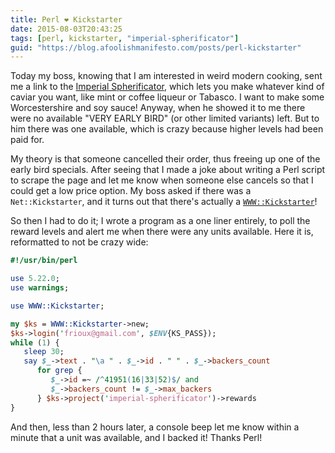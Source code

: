 ```yaml
---
title: Perl ❤ Kickstarter
date: 2015-08-03T20:43:25
tags: [perl, kickstarter, "imperial-spherificator"]
guid: "https://blog.afoolishmanifesto.com/posts/perl-kickstarter"
---
```

Today my boss, knowing that I am interested in weird modern cooking, sent me a
link to the [Imperial
Spherificator](https://www.kickstarter.com/projects/spherificator/imperial-spherificator),
which lets you make whatever kind of caviar you want, like mint or coffee
liqueur or Tabasco.  I want to make some Worcestershire and soy sauce!  Anyway,
when he showed it to me there were no available "VERY EARLY BIRD" (or other
limited variants) left.  But to him there was one available, which is crazy
because higher levels had been paid for.

My theory is that someone cancelled their order, thus freeing up one of the
early bird specials.  After seeing that I made a joke about writing a Perl
script to scrape the page and let me know when someone else cancels so that I
could get a low price option.  My boss asked if there was a `Net::Kickstarter`,
and it turns out that there's actually a
[`WWW::Kickstarter`](https://metacpan.org/pod/WWW::Kickstarter)!

So then I had to do it; I wrote a program as a one liner entirely, to poll the
reward levels and alert me when there were any units available.  Here it is,
reformatted to not be crazy wide:

```perl
#!/usr/bin/perl

use 5.22.0;
use warnings;

use WWW::Kickstarter;

my $ks = WWW::Kickstarter->new;
$ks->login('frioux@gmail.com', $ENV{KS_PASS});
while (1) {
   sleep 30;
   say $_->text . "\a " . $_->id . " " . $_->backers_count
      for grep {
         $_->id =~ /^41951(16|33|52)$/ and
         $_->backers_count != $_->max_backers
      } $ks->project('imperial-spherificator')->rewards
}
```

And then, less than 2 hours later, a console beep let me know within a minute
that a unit was available, and I backed it!  Thanks Perl!

